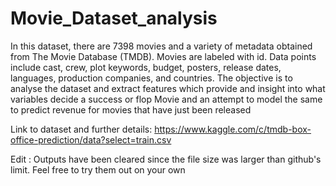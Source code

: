 # Movie_Dataset_analysis
In this dataset, there are 7398 movies and a variety of metadata obtained from The Movie Database (TMDB). Movies are labeled with id. Data points include cast, crew, plot keywords, budget, posters, release dates, languages, production companies, and countries.
The objective is to analyse the dataset and extract features which provide and insight into what variables decide a success or flop Movie and an attempt to model the same to predict revenue for movies that have just been released 

Link to dataset and further details: https://www.kaggle.com/c/tmdb-box-office-prediction/data?select=train.csv

Edit : Outputs have been cleared since the file size was larger than github's limit. Feel free to try them out on your own
